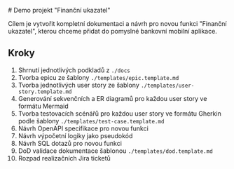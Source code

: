 # Demo projekt "Finanční ukazatel"

Cílem je vytvořit kompletní dokumentaci a návrh pro novou funkci "Finanční ukazatel", kterou chceme přidat do pomyslné bankovní mobilní aplikace.

## Kroky
1. Shrnutí jednotlivých podkladů z `./docs`
2. Tvorba epicu ze šablony `./templates/epic.template.md`
3. Tvorba jednotlivých user story ze šablony `./templates/user-story.template.md`
4. Generování sekvenčních a ER diagramů pro každou user story ve formátu Mermaid
5. Tvorba testovacích scénářů pro každou user story ve formátu Gherkin podle šablony `./templates/test-case.template.md`
6. Návrh OpenAPI specifikace pro novou funkci
7. Návrh výpočetní logiky jako pseudokód
8. Návrh SQL dotazů pro novou funkci
9. DoD validace dokumentace šablonou `./templates/dod.template.md`
10. Rozpad realizačních Jira ticketů